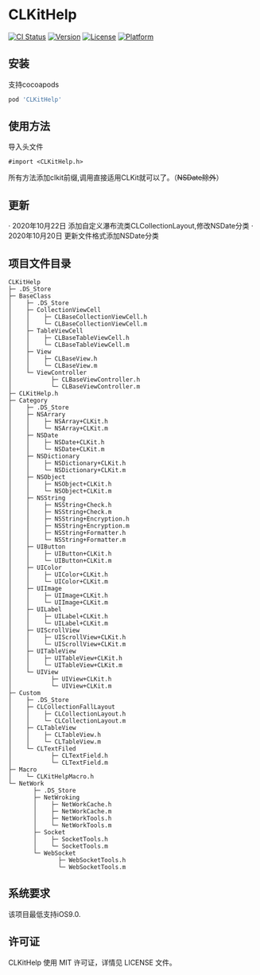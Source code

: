 # CLKitHelp

[![CI Status](https://img.shields.io/travis/hongcl8114@hotmail.com/CLKitHelp.svg?style=flat)](https://travis-ci.org/hongcl8114@hotmail.com/CLKitHelp)
[![Version](https://img.shields.io/cocoapods/v/CLKitHelp.svg?style=flat)](https://cocoapods.org/pods/CLKitHelp)
[![License](https://img.shields.io/cocoapods/l/CLKitHelp.svg?style=flat)](https://cocoapods.org/pods/CLKitHelp)
[![Platform](https://img.shields.io/cocoapods/p/CLKitHelp.svg?style=flat)](https://cocoapods.org/pods/CLKitHelp)

## 安装
支持cocoapods
```ruby
pod 'CLKitHelp'
```
## 使用方法
导入头文件

```
#import <CLKitHelp.h>
```
所有方法添加clkit前缀,调用直接适用CLKit就可以了。（~~NSDate除外~~）

## 更新
· 2020年10月22日 添加自定义瀑布流类CLCollectionLayout,修改NSDate分类
· 2020年10月20日 更新文件格式添加NSDate分类


## 项目文件目录

```
CLKitHelp
├─ .DS_Store
├─ BaseClass
│    ├─ .DS_Store
│    ├─ CollectionViewCell
│    │    ├─ CLBaseCollectionViewCell.h
│    │    └─ CLBaseCollectionViewCell.m
│    ├─ TableViewCell
│    │    ├─ CLBaseTableViewCell.h
│    │    └─ CLBaseTableViewCell.m
│    ├─ View
│    │    ├─ CLBaseView.h
│    │    └─ CLBaseView.m
│    └─ ViewController
│           ├─ CLBaseViewController.h
│           └─ CLBaseViewController.m
├─ CLKitHelp.h
├─ Category
│    ├─ .DS_Store
│    ├─ NSArrary
│    │    ├─ NSArray+CLKit.h
│    │    └─ NSArray+CLKit.m
│    ├─ NSDate
│    │    ├─ NSDate+CLKit.h
│    │    └─ NSDate+CLKit.m
│    ├─ NSDictionary
│    │    ├─ NSDictionary+CLKit.h
│    │    └─ NSDictionary+CLKit.m
│    ├─ NSObject
│    │    ├─ NSObject+CLKit.h
│    │    └─ NSObject+CLKit.m
│    ├─ NSString
│    │    ├─ NSString+Check.h
│    │    ├─ NSString+Check.m
│    │    ├─ NSString+Encryption.h
│    │    ├─ NSString+Encryption.m
│    │    ├─ NSString+Formatter.h
│    │    └─ NSString+Formatter.m
│    ├─ UIButton
│    │    ├─ UIButton+CLKit.h
│    │    └─ UIButton+CLKit.m
│    ├─ UIColor
│    │    ├─ UIColor+CLKit.h
│    │    └─ UIColor+CLKit.m
│    ├─ UIImage
│    │    ├─ UIImage+CLKit.h
│    │    └─ UIImage+CLKit.m
│    ├─ UILabel
│    │    ├─ UILabel+CLKit.h
│    │    └─ UILabel+CLKit.m
│    ├─ UIScrollView
│    │    ├─ UIScrollView+CLKit.h
│    │    └─ UIScrollView+CLKit.m
│    ├─ UITableView
│    │    ├─ UITableView+CLKit.h
│    │    └─ UITableView+CLKit.m
│    └─ UIView
│           ├─ UIView+CLKit.h
│           └─ UIView+CLKit.m
├─ Custom
│    ├─ .DS_Store
│    ├─ CLCollectionFallLayout
│    │    ├─ CLCollectionLayout.h
│    │    └─ CLCollectionLayout.m
│    ├─ CLTableView
│    │    ├─ CLTableView.h
│    │    └─ CLTableView.m
│    └─ CLTextFiled
│           ├─ CLTextField.h
│           └─ CLTextField.m
├─ Macro
│    └─ CLKitHelpMacro.h
└─ NetWork
       ├─ .DS_Store
       ├─ NetWroking
       │    ├─ NetWorkCache.h
       │    ├─ NetWorkCache.m
       │    ├─ NetWorkTools.h
       │    └─ NetWorkTools.m
       ├─ Socket
       │    ├─ SocketTools.h
       │    └─ SocketTools.m
       └─ WebSocket
              ├─ WebSocketTools.h
              └─ WebSocketTools.m

```
              
## 系统要求
该项目最低支持iOS9.0.

## 许可证
CLKitHelp  使用 MIT 许可证，详情见 LICENSE 文件。

